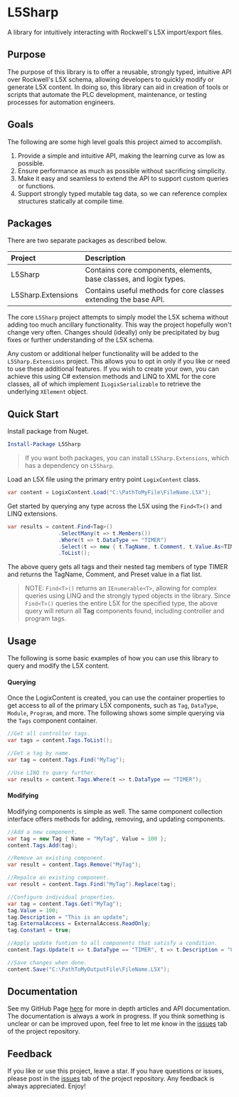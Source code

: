 # L5Sharp
A library for intuitively interacting with Rockwell's L5X import/export files.

## Purpose
The purpose of this library is to offer a reusable, strongly typed, intuitive API
over Rockwell's L5X schema, allowing developers to quickly modify or generate L5X content.
In doing so, this library can aid in creation of tools or scripts that automate the PLC development, maintenance,
or testing processes for automation engineers.

## Goals
The following are some high level goals this project aimed to accomplish.
1. Provide a simple and intuitive API, making the learning curve as low as possible.
2. Ensure performance as much as possible without sacrificing simplicity.
3. Make it easy and seamless to extend the API to support custom queries or functions.
4. Support strongly typed mutable tag data, so we can reference complex structures statically at compile time.

## Packages
There are two separate packages as described below.

| Project            | Description                                                        |
|:-------------------|:-------------------------------------------------------------------|
| L5Sharp            | Contains core components, elements, base classes, and logix types. |
| L5Sharp.Extensions | Contains useful methods for core classes extending the base API.   |

The core `L5Sharp` project attempts to simply model the L5X schema without adding too
much ancillary functionality. This way the project hopefully won't change very often. 
Changes should (ideally) only be precipitated by bug fixes or further understanding of the L5X schema. 

Any custom or additional helper functionality will be added to the `L5Sharp.Extensions` project. This allows you to opt in
only if you like or need to use these additional features. If you wish to create your own, you can achieve this
using C# extension methods and LINQ to XML for the core classes, all of which implement `ILogixSerializable` to retrieve
the underlying `XElement` object.

## Quick Start
Install package from Nuget.
```powershell
Install-Package L5Sharp
```
>If you want both packages, you can install `L5Sharp.Extensions`, which has a dependency on `L5Sharp`.
>

Load an L5X file using the primary entry point `LogixContent` class.
```c#
var content = LogixContent.Load("C:\PathToMyFile\FileName.L5X");
```
Get started by querying any type across the L5X using the `Find<T>()` and LINQ extensions.
```csharp
var results = content.Find<Tag>()
                .SelectMany(t => t.Members())
                .Where(t => t.DataType == "TIMER")
                .Select(t => new { t.TagName, t.Comment, t.Value.As<TIMER>().PRE })
                .ToList();
```
The above query gets all tags and their nested tag members of type TIMER and returns the TagName,
Comment, and Preset value in a flat list.
>NOTE:
>`Find<T>()` returns an `IEnumerable<T>`, allowing for complex queries
using LINQ and the strongly typed objects in the library.
> Since `Find<T>()` queries the entire L5X for the specified type, the above query
> will return all **Tag** components found, including controller and program tags.

## Usage
The following is some basic examples of how you can use this library
to query and modify the L5X content.

#### Querying 
Once the LogixContent is created, you can use the container properties
to get access to all of the primary L5X components, 
such as `Tag`, `DataType`, `Module`, `Program`, and more. 
The following shows some simple querying via the `Tags` component container.
```c#
//Get all controller tags. 
var tags = content.Tags.ToList();

//Get a tag by name.
var tag = content.Tags.Find("MyTag");

//Use LINQ to query further.
var results = content.Tags.Where(t => t.DataType == "TIMER");
```
#### Modifying
Modifying components is simple as well. 
The same component collection interface offers methods for adding,
removing, and updating components. 

```csharp
//Add a new component.
var tag = new Tag { Name = "MyTag", Value = 100 };
content.Tags.Add(tag);

//Remove an existing component.
var result = content.Tags.Remove("MyTag");

//Repalce an existing component.
var result = content.Tags.Find("MyTag").Replace(tag);

//Configure individual properties.
var tag = content.Tags.Get("MyTag");
tag.Value = 100;
tag.Description = "This is an update";
tag.ExternalAccess = ExternalAccess.ReadOnly;
tag.Constant = true;

//Apply update funtion to all components that satisfy a condition.
content.Tags.Update(t => t.DataType == "TIMER", t => t.Description = "Updated TIMER description");

//Save changes when done.
content.Save("C:\PathToMyOutputFile\FileName.L5X");
```

## Documentation
See my GitHub Page [here](https://tnunnink.github.io/L5Sharp/index.html) for more in depth articles and API documentation.
The documentation is always a work in progress. If you think something is unclear or can be improved upon,
feel free to let me know in the [issues](https://github.com/tnunnink/L5Sharp/issues) tab of the project repository.

## Feedback
If you like or use this project, leave a star. If you have questions or issues,
please post in the [issues](https://github.com/tnunnink/L5Sharp/issues) tab
of the project repository. Any feedback is always appreciated. Enjoy!


